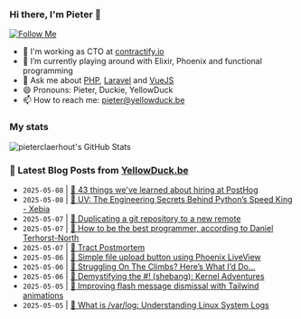 ### Hi there, I'm Pieter 👋  
[![Follow Me](https://img.shields.io/github/followers/pieterclaerhout?label=Follow&style=social)](https://github.com/pieterclaerhout)

- 🏢 I'm working as CTO at [contractify.io](https://contractify.io)
- 🌱 I’m currently playing around with Elixir, Phoenix and functional programming
- 💬 Ask me about [PHP](https://php.net), [Laravel](http://laravel.com) and [VueJS](https://vuejs.org)
- 😄 Pronouns: Pieter, Duckie, YellowDuck
- 📫 How to reach me: pieter@yellowduck.be

### My stats

![pieterclaerhout's GitHub Stats](https://github-readme-stats.vercel.app/api?username=pieterclaerhout&show_icons=true&count_private=true&line_height=40)

### 📩 Latest Blog Posts from [YellowDuck.be](https://www.yellowduck.be/)
<!-- BLOG-POST-LIST:START -->
- `2025-05-08` | [🔗 43 things we&#39;ve learned about hiring at PostHog](https://www.yellowduck.be/posts/43-things-weve-learned-about-hiring-at-posthog)  
- `2025-05-08` | [🔗 UV: The Engineering Secrets Behind Python’s Speed King - Xebia](https://www.yellowduck.be/posts/uv-the-engineering-secrets-behind-pythons-speed-king-xebia)  
- `2025-05-07` | [🐥 Duplicating a git repository to a new remote](https://www.yellowduck.be/posts/duplicating-a-git-repository)  
- `2025-05-07` | [🔗 How to be the best programmer, according to Daniel Terhorst-North](https://www.yellowduck.be/posts/how-to-be-the-best-programmer-according-to-daniel-terhorst-north)  
- `2025-05-07` | [🔗 Tract Postmortem](https://www.yellowduck.be/posts/tract-postmortem)  
- `2025-05-06` | [🐥 Simple file upload button using Phoenix LiveView](https://www.yellowduck.be/posts/simple-file-upload-button-using-phoenix-liveview)  
- `2025-05-06` | [🔗 Struggling On The Climbs? Here’s What I’d Do…](https://www.yellowduck.be/posts/struggling-on-the-climbs-heres-what-id-do)  
- `2025-05-06` | [🔗 Demystifying the #! &lpar;shebang&rpar;: Kernel Adventures](https://www.yellowduck.be/posts/demystifying-the-shebang-kernel-adventures)  
- `2025-05-05` | [🐥 Improving flash message dismissal with Tailwind animations](https://www.yellowduck.be/posts/improving-flash-message-dismissal-with-tailwind-animations)  
- `2025-05-05` | [🔗 What is /var/log: Understanding Linux System Logs](https://www.yellowduck.be/posts/what-is-var-log-understanding-linux-system-logs)  

<!-- BLOG-POST-LIST:END -->
